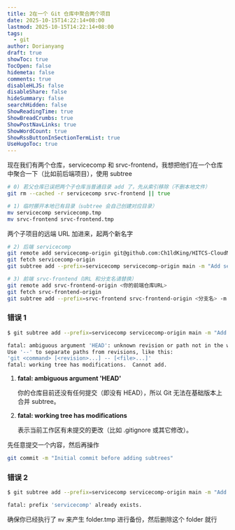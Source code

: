 ```yaml
---
title: 2在一个 Git 仓库中聚合两个项目
date: 2025-10-15T14:22:14+08:00
lastmod: 2025-10-15T14:22:14+08:00
tags:
  - git
author: Dorianyang
draft: true
showToc: true
TocOpen: false
hidemeta: false
comments: true
disableHLJS: false
disableShare: false
hideSummary: false
searchHidden: false
ShowReadingTime: true
ShowBreadCrumbs: true
ShowPostNavLinks: true
ShowWordCount: true
ShowRssButtonInSectionTermList: true
UseHugoToc: true
---
```

现在我们有两个仓库，servicecomp 和 srvc-frontend，我想把他们在一个仓库中聚合一下（比如前后端项目），使用 subtree
```zsh
# 0) 若父仓库已误把两个子仓库当普通目录 add 了，先从索引移除（不删本地文件）
git rm --cached -r servicecomp srvc-frontend || true

# 1) 临时挪开本地已有目录（subtree 会自己创建对应目录）
mv servicecomp servicecomp.tmp
mv srvc-frontend srvc-frontend.tmp
```

两个子项目的远端 URL 加进来，起两个新名字
```zsh
# 2) 后端 servicecomp
git remote add servicecomp-origin git@github.com:Ch1ldKing/HITCS-CloudNative-SpringCloud.git
git fetch servicecomp-origin
git subtree add --prefix=servicecomp servicecomp-origin main -m "Add servicecomp via subtree"

# 3) 前端 srvc-frontend（URL 和分支名请替换）
git remote add srvc-frontend-origin <你的前端仓库URL>
git fetch srvc-frontend-origin
git subtree add --prefix=srvc-frontend srvc-frontend-origin <分支名> -m "Add srvc-frontend via subtree"

```
### 错误 1
```zsh
$ git subtree add --prefix=servicecomp servicecomp-origin main -m "Add servicecomp via subtree"

fatal: ambiguous argument 'HEAD': unknown revision or path not in the working tree.
Use '--' to separate paths from revisions, like this:
'git <command> [<revision>...] -- [<file>...]'
fatal: working tree has modifications.  Cannot add.
```

1. **fatal: ambiguous argument 'HEAD'**
    
    你的仓库目前还没有任何提交（即没有 HEAD），所以 Git 无法在基础版本上合并 subtree。
    
2. **fatal: working tree has modifications**
    
    表示当前工作区有未提交的更改（比如 .gitignore 或其它修改）。

先任意提交一个内容，然后再操作
```zsh
git commit -m "Initial commit before adding subtrees"
```
### 错误 2
```zsh
$ git subtree add --prefix=servicecomp servicecomp-origin main -m "Add servicecomp via subtree"

fatal: prefix 'servicecomp' already exists.
```

确保你已经执行了 `mv` 来产生 folder.tmp 进行备份，然后删除这个 folder 就行